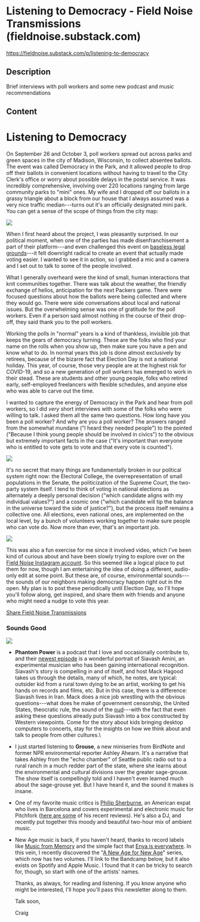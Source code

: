 # Listening to Democracy - Field Noise Transmissions (fieldnoise.substack.com)

<https://fieldnoise.substack.com/p/listening-to-democracy>

## Description

Brief interviews with poll workers and some new podcast and music recommendations

## Content

Listening to Democracy
======================

On September 26 and October 3, poll workers spread out across parks and green spaces in the city of Madison, Wisconsin, to collect absentee ballots. The event was called Democracy in the Park, and it allowed people to drop off their ballots in convenient locations without having to travel to the City Clerk's office or worry about possible delays in the postal service. It was incredibly comprehensive, involving over 220 locations ranging from large community parks to "mini" ones. My wife and I dropped off our ballots in a grassy triangle about a block from our house that I always assumed was a very nice traffic median---turns out it's an officially designated mini park. You can get a sense of the scope of things from the city map:

[![](https://cdn.substack.com/image/fetch/w_1456,c_limit,f_auto,q_auto:good,fl_progressive:steep/https%3A%2F%2Fbucketeer-e05bbc84-baa3-437e-9518-adb32be77984.s3.amazonaws.com%2Fpublic%2Fimages%2F5065a6c3-2649-41ef-b4b2-a93aec66b9b4_2110x1459.png)](https://cdn.substack.com/image/fetch/f_auto,q_auto:good,fl_progressive:steep/https%3A%2F%2Fbucketeer-e05bbc84-baa3-437e-9518-adb32be77984.s3.amazonaws.com%2Fpublic%2Fimages%2F5065a6c3-2649-41ef-b4b2-a93aec66b9b4_2110x1459.png)

When I first heard about the project, I was pleasantly surprised. In our political moment, when one of the parties has made disenfranchisement a part of their platform---and even challenged this event on [baseless legal grounds](https://madison.com/wsj/news/local/govt-and-politics/democracy-in-the-park-forges-ahead-despite-republican-attempt-to-block-event/article_5daf4db0-99f1-5995-8de9-f813c6e15ce0.html)---it felt downright radical to create an event that actually made voting easier. I wanted to see it in action, so I grabbed a mic and a camera and I set out to talk to some of the people involved.

What I generally overheard were the kind of small, human interactions that knit communities together. There was talk about the weather, the friendly exchange of hellos, anticipation for the next Packers game. There were focused questions about how the ballots were being collected and where they would go. There were side conversations about local and national issues. But the overwhelming sense was one of gratitude for the poll workers. Even if a person said almost nothing in the course of their drop-off, they said thank you to the poll workers.

Working the polls in "normal" years is a kind of thankless, invisible job that keeps the gears of democracy turning. These are the folks who find your name on the rolls when you show up, then make sure you have a pen and know what to do. In normal years this job is done almost exclusively by retirees, because of the bizarre fact that Election Day is not a national holiday. This year, of course, those very people are at the highest risk for COVID-19, and so a new generation of poll workers has emerged to work in their stead. These are students and other young people, folks who retired early, self-employed freelancers with flexible schedules, and anyone else who was able to carve out the time.

I wanted to capture the energy of Democracy in the Park and hear from poll workers, so I did *very* short interviews with some of the folks who were willing to talk. I asked them all the same two questions. How long have you been a poll worker? And why are you a poll worker? The answers ranged from the somewhat mundane ("I heard they needed people") to the pointed ("Because I think young people should be involved in civics") to the obvious but extremely important facts in the case ("It's important than everyone who is entitled to vote gets to vote and that every vote is counted").

[![](https://instagram.com/p/CF692dgHNrb/media/?size=l)](https://instagram.com/p/CF692dgHNrb)

It's no secret that many things are fundamentally broken in our political system right now: the Electoral College, the overrepresentation of small populations in the Senate, the politicization of the Supreme Court, the two-party system itself. I tend to think of voting in national elections as alternately a deeply personal decision ("which candidate aligns with my individual values?") and a cosmic one ("which candidate will tip the balance in the universe toward the side of justice?"), but the process itself remains a collective one. All elections, even national ones, are implemented on the local level, by a bunch of volunteers working together to make sure people who can vote do. Now more than ever, that's an important job.

[![](https://instagram.com/p/CFr6qEynTQa/media/?size=l)](https://instagram.com/p/CFr6qEynTQa)

This was also a fun exercise for me since it involved video, which I've been kind of curious about and have been slowly trying to explore over on the [Field Noise Instagram account](https://instagram.com/fieldnoise). So this seemed like a logical place to put them for now, though I am entertaining the idea of doing a different, audio-only edit at some point. But these are, of course, environmental sounds---the sounds of our neighbors making democracy happen right out in the open. My plan is to post these periodically until Election Day, so I'll hope you'll follow along, get inspired, and share them with friends and anyone who might need a nudge to vote this year.

[Share Field Noise Transmissions](https://fieldnoise.substack.com/?utm_source=substack&utm_medium=email&utm_content=share&action=share)

### Sounds Good

[![](https://cdn.substack.com/image/fetch/w_1456,c_limit,f_auto,q_auto:good,fl_progressive:steep/https%3A%2F%2Fbucketeer-e05bbc84-baa3-437e-9518-adb32be77984.s3.amazonaws.com%2Fpublic%2Fimages%2Fa383dc2d-6aa0-40ed-8b42-c7920e6bb735_1111x197.jpeg)](https://cdn.substack.com/image/fetch/f_auto,q_auto:good,fl_progressive:steep/https%3A%2F%2Fbucketeer-e05bbc84-baa3-437e-9518-adb32be77984.s3.amazonaws.com%2Fpublic%2Fimages%2Fa383dc2d-6aa0-40ed-8b42-c7920e6bb735_1111x197.jpeg)

-   **Phantom Power** is a podcast that I love and occasionally contribute to, and their [newest episode](http://phantompod.org/2020/09/03/ep-21-a-life-based-on-an-experiment-siavash-amini/) is a wonderful portrait of Siavash Amini, an experimental musician who has been gaining international recognition. Siavash's story is compelling in and of itself, and host Mack Hagood takes us through the details, many of which, he notes, are typical: outsider kid from a rural town dying to be an artist, working to get his hands on records and films, etc. But in this case, there is a difference: Siavash lives in Iran. Mack does a nice job wrestling with the obvious questions---what does he make of government censorship, the United States, theocratic rule, the sound of the [oud](https://en.wikipedia.org/wiki/Oud)---with the fact that even asking these questions already puts Siavash into a box constructed by Western viewpoints. Come for the story about kids bringing desktop computers to concerts, stay for the insights on how we think about and talk to people from other cultures.\

-   I just started listening to **Grouse**, a new miniseries from BirdNote and former NPR environmental reporter Ashley Ahearn. It's a narrative that takes Ashley from the "echo chamber" of Seattle public radio out to a rural ranch in a much redder part of the state, where she learns about the environmental and cultural divisions over the greater sage-grouse. The show itself is compellingly told and I haven't even learned much about the sage-grouse yet. But I have heard it, and the sound it makes is insane.

-   One of my favorite music critics is [Philip Sherburne](https://twitter.com/PhilipSherburne), an American expat who lives in Barcelona and covers experimental and electronic music for Pitchfork ([here are some](https://pitchfork.com/staff/philip-sherburne/) of his recent reviews). He's also a DJ, and recently put together this moody and beautiful two-hour mix of ambient music.

-   New Age music is back, if you haven't heard, thanks to record labels like [Music from Memory](https://www.musicfrommemory.com/) and the simple fact that [Enya is everywhere](https://pitchfork.com/features/article/enya-is-everywhere/). In this vein, I recently discovered the "[A New Age for New Age](https://anewagefornewage.bandcamp.com/)" series, which now has two volumes. I'll link to the Bandcamp below, but it also exists on Spotify and Apple Music. I found that it can be tricky to search for, though, so start with one of the artists' names.

    Thanks, as always, for reading and listening. If you know anyone who might be interested, I'll hope you'll pass this newsletter along to them.

    Talk soon,

    Craig

